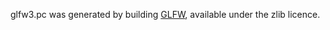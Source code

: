 glfw3.pc was generated by building [GLFW](https://github.com/glfw/glfw), available under the zlib licence.
